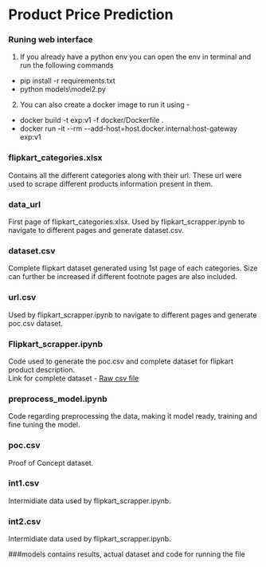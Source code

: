 # Product Price Prediction
### Runing web interface
1) If you already have a python env you can open the env in terminal and run the following commands
- pip install -r requirements.txt
- python models\model2.py

2) You can also create a docker image to run it using -
- docker build -t exp:v1 -f docker/Dockerfile .
- docker run -it --rm --add-host=host.docker.internal:host-gateway exp:v1

### flipkart_categories.xlsx
Contains all the different categories along with their url. These url were used to scrape different products information present in them.
### data_url
First page of flipkart_categories.xlsx. Used by flipkart_scrapper.ipynb to navigate to different pages and generate dataset.csv.
### dataset.csv
Complete flipkart dataset generated using 1st page of each categories. Size can further be increased if different footnote pages are also included.
### url.csv
Used by flipkart_scrapper.ipynb to navigate to different pages and generate poc.csv dataset.
### Flipkart_scrapper.ipynb
Code used to generate the poc.csv and complete dataset for flipkart product description. \
Link for complete dataset - [Raw csv file](https://raw.githubusercontent.com/priyankkhanna/product_price_prediction/main/models/dataset.csv)
### preprocess_model.ipynb
Code regarding preprocessing the data, making it model ready, training and fine tuning the model.
### poc.csv
Proof of Concept dataset.
### int1.csv
Intermidiate data used by flipkart_scrapper.ipynb.
### int2.csv
Intermidiate data used by flipkart_scrapper.ipynb.

###models contains results, actual dataset and code for running the file
